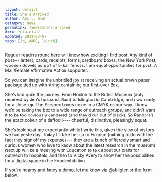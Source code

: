 ```yaml
---
layout: default
title: She's Arrived
author: Abi L. Glen
category: news
permalink: /news/she's-arrived
date: 2019-03-07
updated: 2019-03-07
tags: [3d, AHRC, launch]
---
```


Regular readers round here will know how exciting I find post. Any kind of post--- letters, cards, receipts, forms, cardboard boxes, the New York Post, wooden dowels as part of 5-bar fences. I am equal opportunities for post. A Mail/Female Affirmative Action supporter. 

So you can imagine the unbridled joy at receiving an actual brown paper package tied up with string containing our first-ever Box.


She’s had quite the journey. From Hoxton to the British Museum (ably received by Jen’s husband, Sam) to Islington to Cambridge, and now ready for a close-up. The Perspex boxes come in a CMYK colour-way. I knew we’d be taking the box to a wide range of outreach groups, and didn’t want it to be too obviously gendered (and they’d run out of black). So Pandora’s the exact colour of a daffodil---- cheerful, distinctive, pleasingly squat.

She’s looking at me expectantly while I write this, given the slew of visitors we had yesterday. Today I’ll take her up to Finance (nothing to do with the fact they sign off my expenses--- they are a bunch of fiercely smart and curious women who love to know about the latest research in the museum). Next up will be a meeting with Education to talk about our plans for outreach to hospitals, and then to Vicky Avery to show her the possibilities for a digital space in the Food exhibition.

If you’re nearby and fancy a demo, let me know via @abilglen or the form below.
